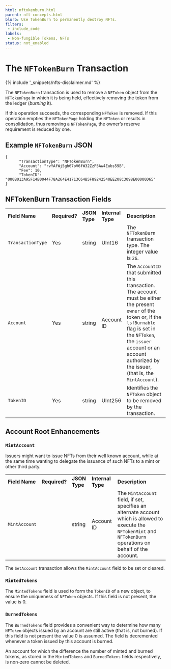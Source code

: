 ```yaml
---
html: nftokenburn.html
parent: nft-concepts.html
blurb: Use TokenBurn to permanently destroy NFTs.
filters:
 - include_code
labels:
 - Non-fungible Tokens, NFTs
status: not_enabled
---
```

# The `NFTokenBurn` Transaction
{% include '_snippets/nfts-disclaimer.md' %}

The `NFTokenBurn` transaction is used to remove a `NFToken` object from the `NFTokenPage` in which it is being held, effectively removing the token from the ledger (_burning_ it).

If this operation succeeds, the corresponding `NFToken` is removed. If this operation empties the `NFTokenPage` holding the `NFToken` or results in consolidation, thus removing a `NFTokenPage`, the owner’s reserve requirement is reduced by one.


## Example `NFTokenBurn` JSON


```
{
      "TransactionType": "NFTokenBurn",
      "Account": "rvYAfWj5gh67oV6fW32ZzP3Aw4Eubs59B",
      "Fee": 10,
      "TokenID": "000B013A95F14B0044F78A264E41713C64B5F89242540EE208C3098E00000D65"
}
```



## NFTokenBurn Transaction Fields


<table>
  <tr>
   <td><strong>Field Name</strong>
   </td>
   <td><strong>Required?</strong>
   </td>
   <td><strong>JSON Type</strong>
   </td>
   <td><strong>Internal Type</strong>
   </td>
   <td><strong>Description</strong>
   </td>
  </tr>
  <tr>
   <td><code>TransactionType</code>
   </td>
   <td>Yes
   </td>
   <td>string
   </td>
   <td>UInt16
   </td>
   <td>The <code>NFTokenBurn</code> transaction type.  The integer value is <code>26</code>.
   </td>
  </tr>
  <tr>
   <td><code>Account</code>
   </td>
   <td>Yes
   </td>
   <td>string
   </td>
   <td>Account ID
   </td>
   <td>The <code>AccountID</code> that submitted this transaction. The account must be either the present <code>owner</code> of the token or, if the <code>lsfBurnable</code> flag is set in the <code>NFToken</code>, the <code>issuer</code> account or an account authorized by the issuer,  (that is, the <code>MintAccount</code>).
   </td>
  </tr>
  <tr>
   <td><code>TokenID</code>
   </td>
   <td>Yes
   </td>
   <td>string
   </td>
   <td>UInt256
   </td>
   <td>Identifies the <code>NFToken</code> object to be removed by the transaction.
   </td>
  </tr>
</table>



## Account Root Enhancements


### `MintAccount`


Issuers might want to issue NFTs from their well known account, while at the same time wanting to delegate the issuance of such NFTs to a mint or other third party.


<table>
  <tr>
   <td><strong>Field Name</strong>
   </td>
   <td><strong>Required?</strong>
   </td>
   <td><strong>JSON Type</strong>
   </td>
   <td><strong>Internal Type</strong>
   </td>
   <td><strong>Description</strong>
   </td>
  </tr>
  <tr>
   <td><code>MintAccount</code>
   </td>
   <td>
   </td>
   <td>string
   </td>
   <td>Account ID
   </td>
   <td>The <code>MintAccount</code> field, if set, specifies an alternate account which is allowed to execute the <code>NFTokenMint</code> and <code>NFTokenBurn</code> operations on behalf of the account.
   </td>
  </tr>
</table>


The `SetAccount` transaction allows the `MintAccount` field to be set or cleared.

### `MintedTokens`


The `MintedTokens` field is used to form the `TokenID` of a new object, to ensure the uniqueness of `NFToken` objects. If this field is not present, the value is 0.


### `BurnedTokens`


The `BurnedTokens` field provides a convenient way to determine how many `NFToken` objects issued by an account are still active (that is, not burned). If this field is not present the value 0 is assumed. The field is decremented whenever a token issued by this account is burned.

An account for which the difference the number of minted and burned tokens, as stored in the `MintedTokens` and `BurnedTokens` fields respectively, is non-zero cannot be deleted.
